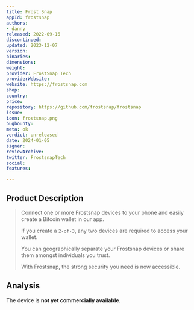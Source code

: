 ```yaml
---
title: Frost Snap
appId: frostsnap
authors:
- danny
released: 2022-09-16
discontinued: 
updated: 2023-12-07
version: 
binaries: 
dimensions: 
weight: 
provider: FrostSnap Tech
providerWebsite: 
website: https://frostsnap.com
shop: 
country: 
price: 
repository: https://github.com/frostsnap/frostsnap
issue: 
icon: frostsnap.png
bugbounty: 
meta: ok
verdict: unreleased
date: 2024-01-05
signer: 
reviewArchive: 
twitter: FrostsnapTech
social: 
features: 

---
```


## Product Description

> Connect one or more Frostsnap devices to your phone and easily create a Bitcoin wallet in our app.
>
> If you create a `2-of-3`, any two devices are required to access your wallet.
>
> You can geographically separate your Frostsnap devices or share them amongst individuals you trust.
>
> With Frostsnap, the strong security you need is now accessible.

## Analysis 

The device is **not yet commercially available**.